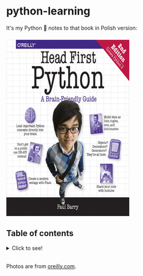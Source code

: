 # python-learning
It's my Python 🐍 notes to that book in Polish version:

### ![book cover](book.png)

## Table of contents
<details>
<summary>Click to see!</summary>

### ![book table of contents](table_of_contents.png)

</details>

<br>

Photos are from [oreilly.com](www.oreilly.com).